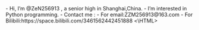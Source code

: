 <HTML>
- Hi, I’m @ZeN256913 , a senior high in Shanghai,China.
- I’m interested in Python programming.
- Contact me :
-     For email:ZZM256913@163.com
-     For Bilibili:https://space.bilibili.com/3461562442451888
<\HTML>
<!---
ZeN256913/ZeN256913 is a ✨ special ✨ repository because its `README.md` (this file) appears on your GitHub profile.
You can click the Preview link to take a look at your changes.
--->
